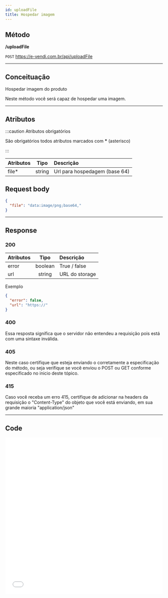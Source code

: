 ```yaml
---
id: uploadFile
title: Hospedar imagem
---
```


## Método

**/uploadFile**

`POST` https://e-vendi.com.br/api/uploadFile

---

## Conceituação

Hospedar imagem do produto

Neste método você será capaz de hospedar uma imagem.

---

## Atributos

:::caution Atributos obrigatórios

São obrigatórios todos atributos marcados com **\*** (asterisco)

:::

| Atributos |  Tipo  | Descrição                     |
| :-------- | :----: | :---------------------------- |
| file\*    | string | Url para hospedagem (base 64) |

## Request body

```json
{
  "file": "data:image/png;base64,"
}
```

---

## Response

### 200

| Atributos |  Tipo   | Descrição      |
| :-------- | :-----: | :------------- |
| error     | boolean | True / false   |
| url       | string  | URL do storage |

Exemplo

```json
{
  "error": false,
  "url": "https://"
}
```

### 400

Essa resposta significa que o servidor não entendeu a requisição pois está com uma sintaxe inválida.

### 405

Neste caso certifique que esteja enviando o corretamente a especificação do método, ou seja verifique se você enviou o POST ou GET conforme especificado no inicio deste tópico.

### 415

Caso você receba um erro 415, certifique de adicionar na headers da requisição o "Content-Type" do objeto que você está enviando, em sua grande maioria "application/json"

---

## Code

<iframe src="api.apiembed.com/?source=https://raw.githubusercontent.com/e-vendi/e-vendi-docs/main/json-examples/uploadFile.json" frameborder="0" scrolling="no" width="100%" height="500px" seamless></iframe>
